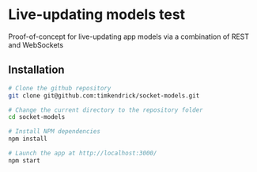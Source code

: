 # Live-updating models test

Proof-of-concept for live-updating app models via a combination of REST and WebSockets


## Installation

```bash
# Clone the github repository
git clone git@github.com:timkendrick/socket-models.git

# Change the current directory to the repository folder
cd socket-models

# Install NPM dependencies
npm install

# Launch the app at http://localhost:3000/
npm start
```
